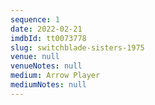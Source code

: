```yaml
---
sequence: 1
date: 2022-02-21
imdbId: tt0073778
slug: switchblade-sisters-1975
venue: null
venueNotes: null
medium: Arrow Player
mediumNotes: null
---
```


